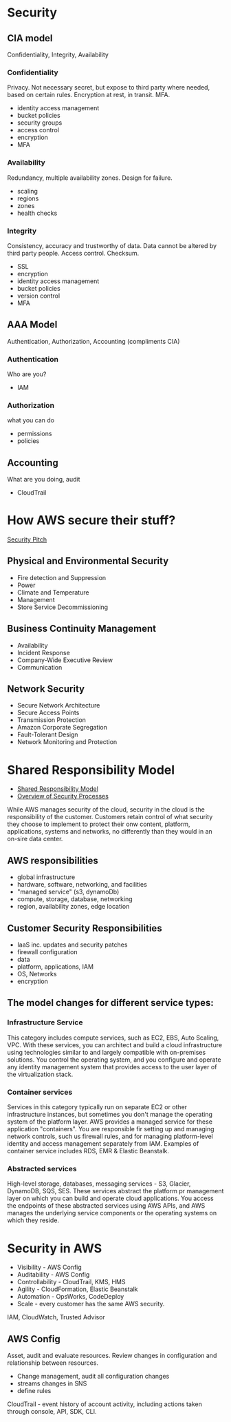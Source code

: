 # Security

## CIA model
Confidentiality, Integrity, Availability

### Confidentiality
Privacy. Not necessary secret, but expose to third party where needed, based on certain rules. Encryption at rest, in transit. MFA. 
- identity access management
- bucket policies
- security groups
- access control
- encryption
- MFA

### Availability
Redundancy, multiple availability zones. Design for failure.
- scaling
- regions
- zones
- health checks

### Integrity
Consistency, accuracy and trustworthy of data. Data cannot be altered by third party people. Access control. Checksum.
- SSL
- encryption
- identity access management
- bucket policies
- version control
- MFA


## AAA Model
Authentication, Authorization, Accounting
(compliments CIA)

### Authentication
Who are you?
- IAM

### Authorization
what you can do
- permissions
- policies

## Accounting
What are you doing, audit
- CloudTrail

# How AWS secure their stuff?
[Security Pitch](https://aws.amazon.com/security/)

## Physical and Environmental Security
- Fire detection and Suppression
- Power
- Climate and Temperature
- Management
- Store Service Decommissioning

## Business Continuity Management
- Availability
- Incident Response
- Company-Wide Executive Review
- Communication

## Network Security
- Secure Network Architecture
- Secure Access Points
- Transmission Protection
- Amazon Corporate Segregation
- Fault-Tolerant Design
- Network Monitoring and Protection

# Shared Responsibility Model
- [Shared Responsibility Model](https://aws.amazon.com/compliance/shared-responsibility-model/)
- [Overview of Security Processes](https://d0.awsstatic.com/whitepapers/aws-security-whitepaper.pdf)

While AWS manages security of the cloud, security in the cloud is the responsibility of the customer. Customers retain control of what security they choose to implement to protect their onw content, platform, applications, systems and networks, no differently than they would in an on-sire data center.

## AWS responsibilities
- global infrastructure
- hardware, software, networking, and facilities
- "managed service" (s3, dynamoDb)
- compute, storage, database, networking
- region, availability zones, edge location

## Customer Security Responsibilities
- IaaS inc. updates and security patches
- firewall configuration
- data
- platform, applications, IAM
- OS, Networks
- encryption


## The model changes for different service types:
### Infrastructure Service
This category includes compute services, such as EC2, EBS, Auto Scaling, VPC. With these services, you can architect and build a cloud infrastructure using technologies similar to and largely compatible with on-premises solutions. You control the operating system, and you configure and operate any identity management system that provides access to the user layer of the virtualization stack. 

### Container services
Services in this category typically run on separate EC2 or other infrastructure instances, but sometimes you don't manage the operating system of the platform layer. AWS provides a managed service for these application "containers". You are responsible fir setting up and managing network controls, such us firewall rules, and for managing platform-level identity and access management separately from IAM. Examples of container service includes RDS, EMR & Elastic Beanstalk.

### Abstracted services
High-level storage, databases, messaging services - S3, Glacier, DynamoDB, SQS, SES. These services abstract the platform pr management layer on which you can build and operate cloud applications. You access the endpoints of these abstracted services using AWS APIs, and AWS manages the underlying service components or the operating systems on which they reside.

# Security in AWS
- Visibility - AWS Config
- Auditability - AWS Config
- Controllability - CloudTrail, KMS, HMS
- Agility - CloudFormation, Elastic Beanstalk
- Automation - OpsWorks, CodeDeploy
- Scale - every customer has the same AWS security.

IAM, CloudWatch, Trusted Advisor

## AWS Config
Asset, audit and evaluate resources. Review changes in configuration and relationship between resources.
- Change management, audit all configuration changes
- streams changes in SNS
- define rules

CloudTrail - event history of account activity, including actions taken through console, API, SDK, CLI.